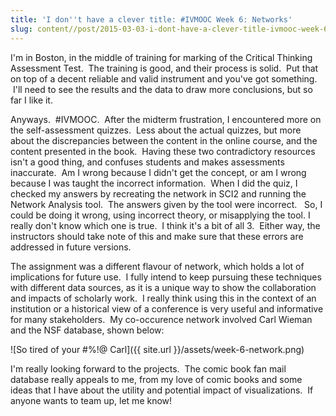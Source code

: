 ```yaml
---
title: 'I don''t have a clever title: #IVMOOC Week 6: Networks'
slug: content//post/2015-03-03-i-dont-have-a-clever-title-ivmooc-week-6-networks
---
```

I'm in Boston, in the middle of training for marking of the Critical Thinking Assessment Test.  The training is good, and their process is solid.  Put that on top of a decent reliable and valid instrument and you've got something.  I'll need to see the results and the data to draw more conclusions, but so far I like it.

Anyways.  #IVMOOC.  After the midterm frustration, I encountered more on the self-assessment quizzes.  Less about the actual quizzes, but more about the discrepancies between the content in the online course, and the content presented in the book.  Having these two contradictory resources isn't a good thing, and confuses students and makes assessments inaccurate.  Am I wrong because I didn't get the concept, or am I wrong because I was taught the incorrect information.  When I did the quiz, I checked my answers by recreating the network in SCI2 and running the Network Analysis tool.  The answers given by the tool were incorrect.   So, I could be doing it wrong, using incorrect theory, or misapplying the tool.
I really don't know which one is true.  I think it's a bit of all 3.  Either way, the instructors should take note of this and make sure that these errors are addressed in future versions.

The assignment was a different flavour of network, which holds a lot of implications for future use.  I fully intend to keep pursuing these techniques with different data sources, as it is a unique way to show the collaboration and impacts of scholarly work.  I really think using this in the context of an institution or a historical view of a conference is very useful and informative for many stakeholders.  My co-occurence network involved Carl Wieman and the NSF database, shown below:

![So tired of your #%!@ Carl]({{ site.url }}/assets/week-6-network.png)

I'm really looking forward to the projects.  The comic book fan mail database really appeals to me, from my love of comic books and some ideas that I have about the utility and potential impact of visualizations.  If anyone wants to team up, let me know!
